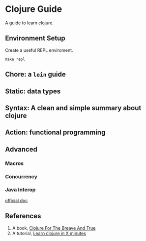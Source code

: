 # Clojure Guide

A guide to learn clojure.

## Environment Setup

Create a useful REPL enviroment.
```shell
make repl
```

## Chore: a `lein` guide

## Static: data types

## Syntax: A clean and simple summary about clojure

## Action: functional programming

## Advanced

### Macros

### Concurrency

### Java Interop

[official doc](https://clojure.org/reference/java_interop)

## References

1. A book, [Clojure For The Breave And True](https://www.braveclojure.com/clojure-for-the-brave-and-true/)
2. A tutorial, [Learn clojure in X minutes](https://learnxinyminutes.com/docs/clojure/)
